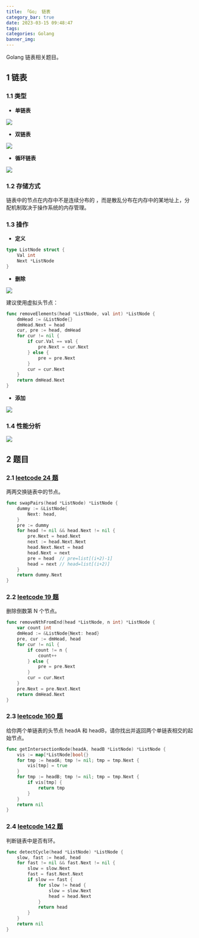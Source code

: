 ```yaml
---
title: 「Go」 链表
category_bar: true
date: 2023-03-15 09:48:47
tags:
categories: Golang
banner_img:
---
```


Golang 链表相关题目。

<!-- more -->

## 1 链表

### 1.1 类型

* **单链表**

![](1.png)

* **双链表**

![](2.png)

* **循环链表**

![](3.png)

### 1.2 存储方式

链表中的节点在内存中不是连续分布的 ，而是散乱分布在内存中的某地址上，分配机制取决于操作系统的内存管理。

### 1.3 操作

* **定义**

```go
type ListNode struct {
    Val int
    Next *ListNode
}
```

* **删除**

![](4.png)

建议使用虚拟头节点：

```go
func removeElements(head *ListNode, val int) *ListNode {
    dmHead := &ListNode{}
    dmHead.Next = head
    cur, pre := head, dmHead
    for cur != nil {
        if cur.Val == val {
            pre.Next = cur.Next
        } else {
            pre = pre.Next
        }
        cur = cur.Next
    }
    return dmHead.Next
}
```

* **添加**

![](5.png)

### 1.4 性能分析

![](6.png)

## 2 题目

### 2.1 [leetcode 24 题](https://leetcode.cn/problems/swap-nodes-in-pairs/)

两两交换链表中的节点。

```go
func swapPairs(head *ListNode) *ListNode {
    dummy := &ListNode{
        Next: head,
    }
    pre := dummy 
    for head != nil && head.Next != nil {
        pre.Next = head.Next
        next := head.Next.Next
        head.Next.Next = head
        head.Next = next
        pre = head  // pre=list[(i+2)-1]
        head = next // head=list[(i+2)]
    }
    return dummy.Next
}
```

### 2.2 [leetcode 19 题](https://leetcode.cn/problems/remove-nth-node-from-end-of-list/)

删除倒数第 N 个节点。

```go
func removeNthFromEnd(head *ListNode, n int) *ListNode {
    var count int
    dmHead := &ListNode{Next: head}
    pre, cur := dmHead, head
    for cur != nil {
        if count != n {
            count++
        } else {
            pre = pre.Next
        }
        cur = cur.Next
    }
    pre.Next = pre.Next.Next
    return dmHead.Next
}
```

### 2.3 [leetcode 160 题](https://leetcode.cn/problems/intersection-of-two-linked-lists/)

给你两个单链表的头节点 headA 和 headB，请你找出并返回两个单链表相交的起始节点。

```go
func getIntersectionNode(headA, headB *ListNode) *ListNode {
    vis := map[*ListNode]bool{}
    for tmp := headA; tmp != nil; tmp = tmp.Next {
        vis[tmp] = true
    }
    for tmp := headB; tmp != nil; tmp = tmp.Next {
        if vis[tmp] {
            return tmp
        }
    }
    return nil
}
```

### 2.4 [leetcode 142 题](https://leetcode.cn/problems/linked-list-cycle-ii/)

判断链表中是否有环。

```go
func detectCycle(head *ListNode) *ListNode {
    slow, fast := head, head
    for fast != nil && fast.Next != nil {
        slow = slow.Next
        fast = fast.Next.Next
        if slow == fast {
            for slow != head {
                slow = slow.Next
                head = head.Next
            }
            return head
        }
    }
    return nil
}
```